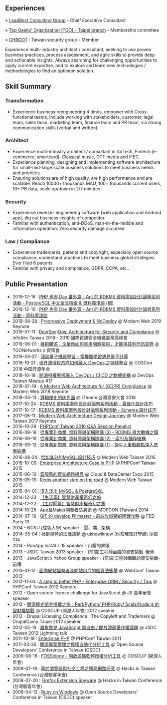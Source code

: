 ## Experiences

» [LeadBest Consulting Group](https://www.leadbestconsultant.com/) - Chief Executive Consultant

» [Top Geeks' Organization (TGO) - Taipei branch](https://www.facebook.com/tgotaiwan/) - Membership committee

» [CHROOT](https://chroot.org) : Taiwan security group - Member

Experience multi-industry architect / consultant, seeking to use proven business practices, process assessment, and agile skills to provide deep and actionable insights. Always searching for challenging opportunities to apply current expertise, and to explore and learn new technologies / methodologies to find an optimum solution.

## Skill Summary

### Transformation

* Experience business reengineering 4 times, empower with Cross-functional teams, include working with stakeholders, customer, legal team, sales team, marketing team, finance team and PR team, via strong communication skills (verbal and written).

### Architect

* Experience multi-industry architect / consultant in AdTech, Fintech (e-commerce, smartcard), Classical music, OTT media and IFEC.
* Experience planning, designing and implementing software architecture for small-mid-large scale business solutions to meet business needs and priorities.
* Ensuring solutions are of high quality, are high performance and are scalable. Reach 10000+ thousands MAU, 100+ thousands current users, 10+ PB data, scale up/down in 2/7 minutes.

### Security

* Experience reverse- engineering software (web application and Android app), dig out business insights of competitor.
* Familiar with authentication, anti-DDoS, man-in-the-middle and information operation. Zero security damage occurred.

### Law / Compliance

* Experience trademarks, patents and copyright, especially open source compliance, understand practices to meet business global strategies. Ever filed 6 patents.
* Familiar with privacy and compliance, GDPR, CCPA, etc..

## Public Presentation

- 2019-12-16 : [PHP 也有 Day 番外篇 - Ant 的 RDBMS 資料庫設計討論營系列活動 - PostgreSQL 中文全文檢索 & 資料庫淺談 (續)](https://phptheday.kktix.cc/events/ant-2019-rdbms-2)
- 2019-12-10 : [PHP 也有 Day 番外篇 - Ant 的 RDBMS 資料庫設計討論營系列活動 - 資料庫淺談](https://phptheday.kktix.cc/events/ant-2019-rdbms-1)
- 2019-08-28 : [Progressive Deployment & NoDeploy](https://modernweb.tw/2019/agenda.html) @ Modern Web 2019 Keynote
- 2019-07-11 : [Dev(Sec)Ops: Architecture for Security and Compliance](http://2019.infosec.org.tw/) @ InfoSec Taiwan 2019 - 2019 國際資訊安全組織臺灣高峰會
- 2019-06-01 : [擁抱開源：企業應如何善用開源技術，才能得其利而防其弊](https://www.facebook.com/events/604705966676045/) @ TGONetworks x 資策會
- 2019-03-27 : [淺談量子機器學習 - 當機器學習遇見量子計算](https://www.facebook.com/events/381258785790758/)
- 2018-10-21 : [谈开源授权态样如何融入 DevOps 之持续整合](http://coscon.kaiyuanshe.cn/) @ COSCon 2018 中国开源年会
- 2018-10-18 : [開源授權態樣融入 DevOps / CI CD 之軟體架構](https://devops.kktix.cc/events/meetup17-opensoucre-devops) @ DevOps Taiwan Meetup #17
- 2018-07-19 : [A Modern Web Architecture for (GDPR) Compliance](http://modernweb.tw/2018/) @ Modern Web 2018 Keynote
- 2018-03-13 : [邏輯優化的灰色面](https://www.facebook.com/ithomecyber/posts/%E6%89%8B%E4%B8%8A%E7%9A%84%E7%94%A2%E5%93%81%E6%98%AF%E5%90%A6%E7%82%BA%E6%98%93%E9%A7%AD%E9%AB%94%E8%B3%AA%E5%91%8A%E5%88%A5%E6%96%91%E6%96%91%E8%A1%80%E6%B7%9A%E7%9A%84%E9%96%8B%E7%99%BC%E5%AE%89%E5%85%A8%E5%AF%A6%E8%B8%90%E8%A1%93313-2018%E8%87%BA%E7%81%A3%E8%B3%87%E5%AE%89%E5%A4%A7%E6%9C%83security-by-design%E4%B8%BB%E9%A1%8C%E8%AB%96%E5%A3%87-%E5%AE%89%E5%85%A8%E8%80%83%E9%87%8F%E6%98%AF%E7%94%A2%E5%93%81%E5%83%B9%E5%80%BC%E7%9A%84dna%E9%9E%8F%E5%9B%BA%E8%B3%87%E5%AE%89/1873867772655575/) @ iThome 台灣資安大會 2018
- 2017-10-24 : [RDBMS 資料庫案例設計討論營系列活動 - 最佳化設計技巧](https://phptheday.kktix.cc/events/ant-rdbms-02)
- 2017-10-17 : [RDBMS 資料庫案例設計討論營系列活動 - Schema 設計技巧](https://phptheday.kktix.cc/events/ant-rdbms-01)
- 2017-08-11 : [Modern Web Architecture Design Journey](http://modernweb.tw/) @ Modern Web Taiwan 2017 Keynote
- 2016-10-29 : [PHPConf Taiwan 2016 Q&A Session Panelist](http://2016.phpconf.tw/)
- 2016-09-19 : [從專業到商業: 資料庫與架構隨講 (3) - RDBMS 與大數據之巔](http://phptheday.kktix.cc/events/ant03)
- 2016-09-19 : [從專業到商業: 資料庫與架構隨講 (2) - 索引及儲存結構](http://phptheday.kktix.cc/events/ant02)
- 2016-09-12 : [從專業到商業: 資料庫與架構隨講 (1) - 從牛人筆戰觀點深入底層結構](http://phptheday.kktix.cc/events/ant01)
- 2016-08-24 : [恰如其分的MySQL設計技巧](http://modernweb.tw/) @ Modern Web Taiwan 2016
- 2015-10-09 : [Enterprise Architecture Case in PHP](http://2015.phpconf.tw/) @ PHPConf Taiwan 2015
- 2015-06-10 : [雲服務的資安網路邊界](http://seminar.ithome.com.tw/live/2015cdexpo/index.html) @ Cloud & DataCenter Expo 2015
- 2015-05-15 : [Redis another step on the road](http://www.ithome.com.tw/news/96109) @ Modern Web Taiwan 2015
- 2015-04-01 : [淺入淺出 MySQL & PostgreSQL](http://5xruby.kktix.cc/events/mysql-vs-pgsql)
- 2014-12-23 : [【生活篇】智慧財產權奇幻之旅](http://ntustsg.kktix.cc/events/120d4dba-17f790)
- 2014-12-22 : [【工程師篇】智慧財產權奇幻之旅](http://ntustsg.kktix.cc/events/120d4dba)
- 2014-10-25 : [App及Maker開發者防身術](https://mopcon.org/2014/session.php) @ MOPCON (Taiwan) 2014
- 2014-07-16 : [GIT 的 develop 與 master - 前端攻城獅的團戰攻略](https://youmeb.kktix.cc/events/f2e10) @ FED Party 10
- 2014 - NCKU (成功大學) speaker - 雲、端、架構
- 2014-05-04 : [社群經營的法律議題](https://www.slideshare.net/ukikDoris/ant-34255081) @ uknowiknow (你知我知好學網) 沙龍#14
- 2014 - PunApp InstALL 15 speaker - 山寨的界限
- 2013 - JSDC Taiwan 2013 speaker - (前端)工程師面臨的資安挑戰-後傳
- 2013 - JavaScript x Yahoo Group speaker - (前端)工程師面臨的資安挑戰-前傳
- 2013-01-12 : [面向網站經營者及網站用戶的個資法衝擊](http://www.webconf.tw/program.html) @ WebConf Taiwan 2013
- 2012-11-03 : [A step to better PHP - Enterprise ORM / Security / Tips](http://2012.phpconf.tw/schedule.html) @ PHPConf Taiwan 2012 Keynote
- 2012 - ‎Open source license challenge for ‎JavaScript @ JS 嘉年華會 speaker
- 2012 - [開源程式語言授權之旅：Perl/Python/ PHP/Ruby/ Scala/Node.js 的智財權挑戰](https://coscup.org/2012/zh-tw/program/) @ COSCUP (開源人年會) 2012 speaker
- 2012 - Drupal Licensing Compliance : The Copyleft and Trademark @ DrupalCamp Taipei 2012 speaker
- 2012-05-19 : [眉角瞥見 JavaScript 與自由 / 開放源碼著作權議題](https://ithelp.ithome.com.tw/articles/10090039) @ JSDC Taiwan 2012 Lightning talk
- 2011-10-18 : [Enterprise PHP](http://2011.phpconf.tw/sessions/) @ PHPConf Taiwan 2011
- 2011-03-26 : [開源專案管理之授權自動化分析工具](https://osdc.kktix.cc/events/osdctw2011) @ Open Source Developers' Conference in Taiwan (OSDC)
- 2009-08-16 : [FOSSology - 開放源碼軟體授權分析工具](https://coscup.org/2009/zh-tw/program/) @ COSCUP (開源人年會)
- 2009-07-19 : [基於瀏覽器與社交工程之殭屍網路研究](http://www.hitcon.org/hit2009/sch.htm) @ Hacks in Taiwan Conference (台灣駭客年會)
- 2008-07-20 : [Firefox Extension Spyware](http://www.hitcon.org/hit2008/) @ Hacks in Taiwan Conference (台灣駭客年會)
- 2008-04-12 : [Ruby on Windows](https://osdc.kktix.cc/events/osdc) @ Open Source Developers' Conference in Taiwan (OSDC) speaker

